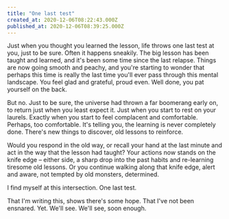 ```yaml
---
title: "One last test"
created_at: 2020-12-06T08:22:43.000Z
published_at: 2020-12-06T08:39:25.000Z
---
```

Just when you thought you learned the lesson, life throws one last test at you, just to be sure. Often it happens sneakily. The big lesson has been taught and learned, and it's been some time since the last relapse. Things are now going smooth and peachy, and you're starting to wonder that perhaps this time is really the last time you'll ever pass through this mental landscape. You feel glad and grateful, proud even. Well done, you pat yourself on the back. 

But no. Just to be sure, the universe had thrown a far boomerang early on, to return just when you least expect it. Just when you start to rest on your laurels. Exactly when you start to feel complacent and comfortable. Perhaps, too comfortable. It's telling you, the learning is never completely done. There's new things to discover, old lessons to reinforce. 

Would you respond in the old way, or recall your hand at the last minute and act in the way that the lesson had taught? Your actions now stands on the knife edge – either side, a sharp drop into the past habits and re-learning tiresome old lessons. Or you continue walking along that knife edge, alert and aware, not tempted by old monsters, determined.

I find myself at this intersection. One last test. 

That I'm writing this, shows there's some hope. That I've not been ensnared. Yet. We'll see. We'll see, soon enough.
